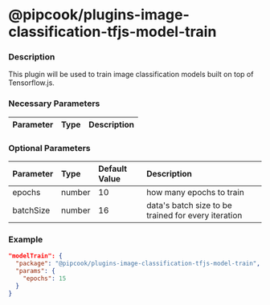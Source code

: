 # @pipcook/plugins-image-classification-tfjs-model-train

### Description

This plugin will be used to train image classification models built on top of Tensorflow.js.


### Necessary Parameters

| Parameter | Type | Description |
|:----------|:-----|:------------|


### Optional Parameters

| Parameter | Type | Default Value | Description |
|:----------|:-----|:------|:-----|
|epochs|number|10|how many epochs to train|
|batchSize|number|16|data's batch size to be trained for every iteration|


### Example
```json
"modelTrain": {
  "package": "@pipcook/plugins-image-classification-tfjs-model-train",
  "params": {
    "epochs": 15
  }
}
```

